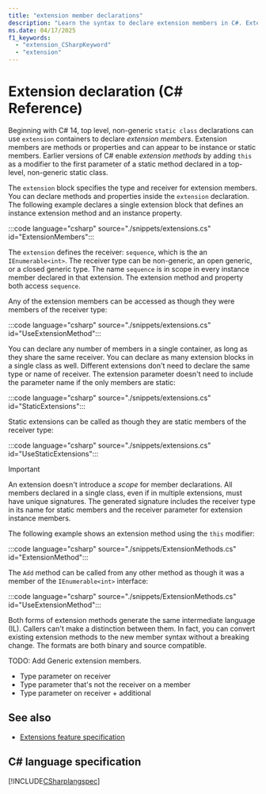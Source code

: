 ```yaml
---
title: "extension member declarations"
description: "Learn the syntax to declare extension members in C#. Extension members enable you to add functionality to types and interfaces in those instances where you don't have the source for the original type. Extensions are often paired with generic interfaces to implement a common set of functionality across all types that implement that interface."
ms.date: 04/17/2025
f1_keywords:
  - "extension_CSharpKeyword"
  - "extension"
---
```

# Extension declaration (C# Reference)

Beginning with C# 14, top level, non-generic `static class` declarations can use `extension` containers to declare *extension members*. Extension members are methods or properties and can appear to be instance or static members. Earlier versions of C# enable *extension methods* by adding `this` as a modifier to the first parameter of a static method declared in a top-level, non-generic static class.

The `extension` block specifies the type and receiver for extension members. You can declare methods and properties inside the `extension` declaration. The following example declares a single extension block that defines an instance extension method and an instance property.

:::code language="csharp" source="./snippets/extensions.cs" id="ExtensionMembers":::

The `extension` defines the receiver: `sequence`, which is the an `IEnumerable<int>`. The receiver type can be non-generic, an open generic, or a closed generic type. The name `sequence` is in scope in every instance member declared in that extension. The extension method and property both access `sequence`.

Any of the extension members can be accessed as though they were members of the receiver type:

:::code language="csharp" source="./snippets/extensions.cs" id="UseExtensionMethod":::

You can declare any number of members in a single container, as long as they share the same receiver. You can declare as many extension blocks in a single class as well. Different extensions don't need to declare the same type or name of receiver. The extension parameter doesn't need to include the parameter name if the only members are static:

:::code language="csharp" source="./snippets/extensions.cs" id="StaticExtensions":::

Static extensions can be called as though they are static members of the receiver type:

:::code language="csharp" source="./snippets/extensions.cs" id="UseStaticExtensions":::

> [!IMPORTANT]
> An extension doesn't introduce a *scope* for member declarations. All members declared in a single class, even if in multiple extensions, must have unique signatures. The generated signature includes the receiver type in its name for static members and the receiver parameter for extension instance members.

The following example shows an extension method using the `this` modifier:

:::code language="csharp" source="./snippets/ExtensionMethods.cs" id="ExtensionMethod":::

The `Add` method can be called from any other method as though it was a member of the `IEnumerable<int>` interface:

:::code language="csharp" source="./snippets/ExtensionMethods.cs" id="UseExtensionMethod":::

Both forms of extension methods generate the same intermediate language (IL). Callers can't make a distinction between them. In fact, you can convert existing extension methods to the new member syntax without a breaking change. The formats are both binary and source compatible.

TODO:  Add Generic extension members.
- Type parameter on receiver
- Type parameter that's not the receiver on a member
- Type parameter on receiver + additional

## See also

- [Extensions feature specification](~/_csharplang/proposals/extensions.md)

## C# language specification

[!INCLUDE[CSharplangspec](~/includes/csharplangspec-md.md)]
